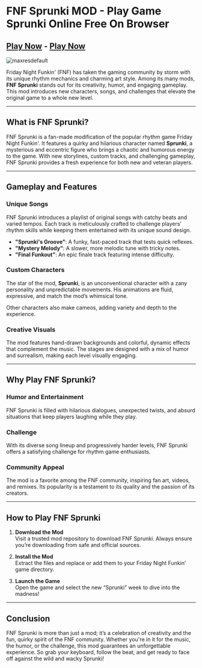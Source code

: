 # FNF Sprunki MOD -  Play Game Sprunki Online Free On Browser
## [Play Now](https://modmeme.com/fnf-sprunki/) - [Play Now](https://apkitech.com/)

![maxresdefault](https://github.com/user-attachments/assets/380e2c13-6479-476c-861b-d17161208639)

Friday Night Funkin' (FNF) has taken the gaming community by storm with its unique rhythm mechanics and charming art style. Among its many mods, **FNF Sprunki** stands out for its creativity, humor, and engaging gameplay. This mod introduces new characters, songs, and challenges that elevate the original game to a whole new level.

---

## **What is FNF Sprunki?**

FNF Sprunki is a fan-made modification of the popular rhythm game Friday Night Funkin'. It features a quirky and hilarious character named **Sprunki**, a mysterious and eccentric figure who brings a chaotic and humorous energy to the game. With new storylines, custom tracks, and challenging gameplay, FNF Sprunki provides a fresh experience for both new and veteran players.

---

## **Gameplay and Features**

### **Unique Songs**
FNF Sprunki introduces a playlist of original songs with catchy beats and varied tempos. Each track is meticulously crafted to challenge players’ rhythm skills while keeping them entertained with its unique sound design.

- **"Sprunki's Groove"**: A funky, fast-paced track that tests quick reflexes.
- **"Mystery Melody"**: A slower, more melodic tune with tricky notes.
- **"Final Funkout"**: An epic finale track featuring intense difficulty.

### **Custom Characters**
The star of the mod, **Sprunki**, is an unconventional character with a zany personality and unpredictable movements. His animations are fluid, expressive, and match the mod’s whimsical tone.

Other characters also make cameos, adding variety and depth to the experience.

### **Creative Visuals**
The mod features hand-drawn backgrounds and colorful, dynamic effects that complement the music. The stages are designed with a mix of humor and surrealism, making each level visually engaging.

---

## **Why Play FNF Sprunki?**

### **Humor and Entertainment**
FNF Sprunki is filled with hilarious dialogues, unexpected twists, and absurd situations that keep players laughing while they play.

### **Challenge**
With its diverse song lineup and progressively harder levels, FNF Sprunki offers a satisfying challenge for rhythm game enthusiasts.

### **Community Appeal**
The mod is a favorite among the FNF community, inspiring fan art, videos, and remixes. Its popularity is a testament to its quality and the passion of its creators.

---

## **How to Play FNF Sprunki**

1. **Download the Mod**  
   Visit a trusted mod repository to download FNF Sprunki. Always ensure you’re downloading from safe and official sources.

2. **Install the Mod**  
   Extract the files and replace or add them to your Friday Night Funkin’ game directory.

3. **Launch the Game**  
   Open the game and select the new “Sprunki” week to dive into the madness!

---

## **Conclusion**

FNF Sprunki is more than just a mod; it’s a celebration of creativity and the fun, quirky spirit of the FNF community. Whether you're in it for the music, the humor, or the challenge, this mod guarantees an unforgettable experience. So grab your keyboard, follow the beat, and get ready to face off against the wild and wacky Sprunki!
